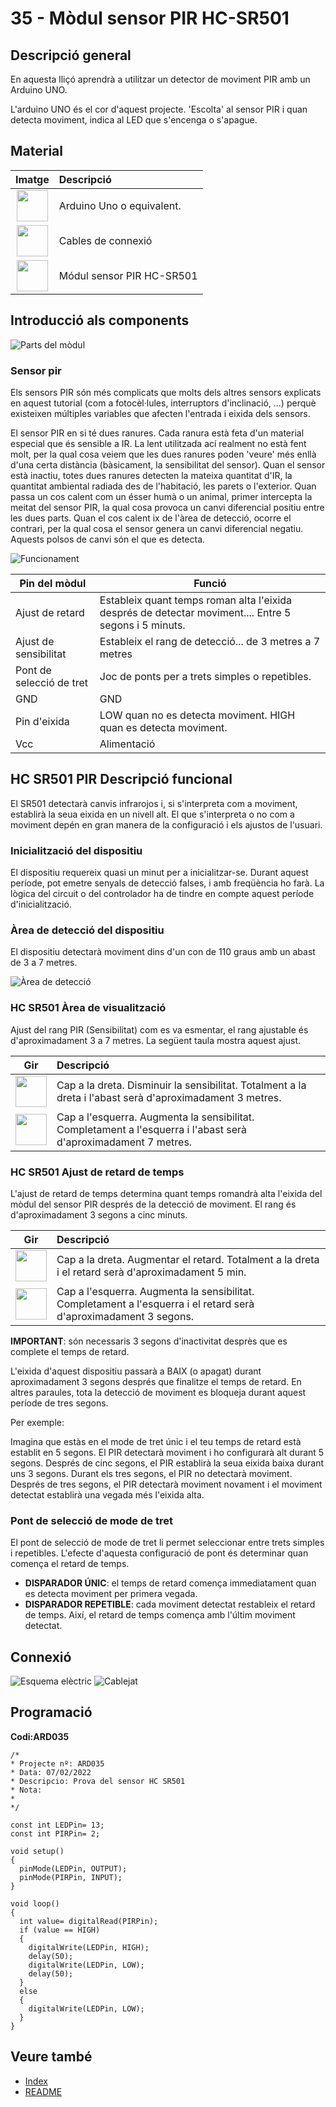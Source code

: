 # 35 - Mòdul sensor PIR HC-SR501

## Descripció general

En aquesta lliçó aprendrà a utilitzar un detector de moviment PIR amb un
Arduino UNO.

L'arduino UNO és el cor d'aquest projecte. 'Escolta' al sensor PIR i
quan detecta moviment, indica al LED que s'encenga o s'apague.

## Material

|                                Imatge                                | Descripció                |
| :------------------------------------------------------------------: | :------------------------ |
|  <img src="./../imatges/mat/mat_unor3.png" width="50" height="50">   | Arduino Uno o equivalent. |
|  <img src="./../imatges/mat/mat_cables.png" width="50" height="50">  | Cables de connexió        |
| <img src="./../imatges/mat/mat_HC-SR501.png" width="50" height="50"> | Módul sensor PIR HC-SR501 |

## Introducció als components

![Parts del mòdul](../imatges/ard/ard_35_01.png)

### Sensor pir

Els sensors PIR són més complicats que molts dels altres sensors
explicats en aquest tutorial (com a fotocèl·lules, interruptors
d'inclinació, ...) perquè existeixen múltiples variables que afecten
l'entrada i eixida dels sensors.

El sensor PIR en si té dues ranures. Cada ranura està feta d'un
material especial que és sensible a IR. La lent utilitzada ací realment
no està fent molt, per la qual cosa veiem que les dues ranures poden
'veure' més enllà d'una certa distància (bàsicament, la sensibilitat
del sensor). Quan el sensor està inactiu, totes dues ranures detecten la
mateixa quantitat d'IR, la quantitat ambiental radiada des de
l'habitació, les parets o l'exterior. Quan passa un cos calent com un
ésser humà o un animal, primer intercepta la meitat del sensor PIR, la
qual cosa provoca un canvi diferencial positiu entre les dues parts.
Quan el cos calent ix de l'àrea de detecció, ocorre el contrari, per la
qual cosa el sensor genera un canvi diferencial negatiu. Aquests polsos
de canvi són el que es detecta.

![Funcionament](../imatges/ard/ard_35_02.jpeg)

| Pin del mòdul            | Funció                                                                                                |
| ------------------------ | ----------------------------------------------------------------------------------------------------- |
| Ajust de retard          | Estableix quant temps roman alta l'eixida després de detectar moviment.... Entre 5 segons i 5 minuts. |
| Ajust de sensibilitat    | Estableix el rang de detecció... de 3 metres a 7 metres                                               |
| Pont de selecció de tret | Joc de ponts per a trets simples o repetibles.                                                        |
| GND                      | GND                                                                                                   |
| Pin d'eixida             | LOW quan no es detecta moviment. HIGH quan es detecta moviment.                                       |
| Vcc                      | Alimentació                                                                                           |

## HC SR501 PIR Descripció funcional

El SR501 detectarà canvis infrarojos i, si s'interpreta com a moviment,
establirà la seua eixida en un nivell alt. El que s'interpreta o no com
a moviment depén en gran manera de la configuració i els ajustos de
l'usuari.

### Inicialització del dispositiu

El dispositiu requereix quasi un minut per a inicialitzar-se. Durant
aquest període, pot emetre senyals de detecció falses, i amb freqüència
ho farà. La lògica del circuit o del controlador ha de tindre en compte
aquest període d'inicialització.

### Àrea de detecció del dispositiu

El dispositiu detectarà moviment dins d'un con de 110 graus amb un
abast de 3 a 7 metres.

![Àrea de detecció](../imatges/ard/ard_35_03.jpeg)

### HC SR501 Àrea de visualització

Ajust del rang PIR (Sensibilitat) com es va esmentar, el rang ajustable
és d'aproximadament 3 a 7 metres. La següent taula mostra aquest ajust.

|                                Gir                                 | Descripció                                                                                                      |
| :----------------------------------------------------------------: | :-------------------------------------------------------------------------------------------------------------- |
| <img src="./../imatges/ard/ard_35_04.jpeg" width="50" height="50"> | Cap a la dreta. Disminuir la sensibilitat. Totalment a la dreta i l'abast serà d'aproximadament 3 metres.       |
| <img src="./../imatges/ard/ard_35_05.jpeg" width="50" height="50"> | Cap a l'esquerra. Augmenta la sensibilitat. Completament a l'esquerra i l'abast serà d'aproximadament 7 metres. |

### HC SR501 Ajust de retard de temps

L'ajust de retard de temps determina quant temps romandrà alta
l'eixida del mòdul del sensor PIR després de la detecció de moviment.
El rang és d'aproximadament 3 segons a cinc minuts.

|                                Gir                                 | Descripció                                                                                                        |
| :----------------------------------------------------------------: | :---------------------------------------------------------------------------------------------------------------- |
| <img src="./../imatges/ard/ard_35_04.jpeg" width="50" height="50"> | Cap a la dreta. Augmentar el retard. Totalment a la dreta i el retard serà d'aproximadament 5 min.                |
| <img src="./../imatges/ard/ard_35_05.jpeg" width="50" height="50"> | Cap a l'esquerra. Augmenta la sensibilitat. Completament a l'esquerra i el retard serà d'aproximadament 3 segons. |

**IMPORTANT**: són necessaris 3 segons d'inactivitat desprès que es complete
el temps de retard.

L'eixida d'aquest dispositiu passarà a BAIX (o apagat) durant
aproximadament 3 segons després que finalitze el temps de retard. En
altres paraules, tota la detecció de moviment es bloqueja durant aquest
període de tres segons.

Per exemple:

Imagina que estàs en el mode de tret únic i el teu temps de retard està
establit en 5 segons. El PIR detectarà moviment i ho configurarà alt
durant 5 segons. Després de cinc segons, el PIR establirà la seua eixida
baixa durant uns 3 segons. Durant els tres segons, el PIR no detectarà
moviment. Després de tres segons, el PIR detectarà moviment novament i
el moviment detectat establirà una vegada més l'eixida alta.

### Pont de selecció de mode de tret

El pont de selecció de mode de tret li permet seleccionar entre trets
simples i repetibles. L'efecte d'aquesta configuració de pont és
determinar quan comença el retard de temps.

- **DISPARADOR ÚNIC**: el temps de retard comença immediatament quan es
  detecta moviment per primera vegada.
- **DISPARADOR REPETIBLE**: cada moviment detectat restableix el retard de
  temps. Així, el retard de temps comença amb l'últim moviment
  detectat.

## Connexió

![Esquema elèctric](../imatges/ard/ard_35_06.png)
![Cablejat](../imatges/ard/ard_35_07.png)

## Programació

**Codi:ARD035**

```Arduino
/*
* Projecte nº: ARD035
* Data: 07/02/2022
* Descripcio: Prova del sensor HC SR501
* Nota:
*
*/

const int LEDPin= 13;
const int PIRPin= 2;

void setup()
{
  pinMode(LEDPin, OUTPUT);
  pinMode(PIRPin, INPUT);
}

void loop()
{
  int value= digitalRead(PIRPin);
  if (value == HIGH)
  {
    digitalWrite(LEDPin, HIGH);
    delay(50);
    digitalWrite(LEDPin, LOW);
    delay(50);
  }
  else
  {
    digitalWrite(LEDPin, LOW);
  }
}
```

## Veure també

- [Index](../Index.md)
- [README](../README.md)
